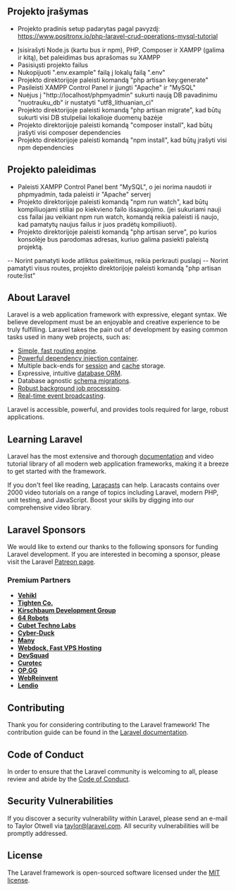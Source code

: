 ## Projekto įrašymas
* Projekto pradinis setup padarytas pagal pavyzdį: https://www.positronx.io/php-laravel-crud-operations-mysql-tutorial

- Įsisirašyti Node.js (kartu bus ir npm), PHP, Composer ir XAMPP (galima ir kitą), bet paleidimas bus aprašomas su XAMPP
- Pasisiųsti projekto failus
- Nukopijuoti ".env.example" failą į lokalų failą ".env"
- Projekto direktorijoje paleisti komandą "php artisan key:generate"
- Pasileisti XAMPP Control Panel ir įjungti "Apache" ir "MySQL"
- Nuėjus į "http://localhost/phpmyadmin" sukurti naują DB pavadinimu "nuotrauku_db" ir nustatyti "utf8_lithuanian_ci"
- Projekto direktorijoje paleisti komandą "php artisan migrate", kad būtų sukurti visi DB stulpeliai lokalioje duomenų bazėje
- Projekto direktorijoje paleisti komandą "composer install", kad būtų įrašyti visi composer dependencies
- Projekto direktorijoje paleisti komandą "npm install", kad būtų įrašyti visi npm dependencies

## Projekto paleidimas
- Paleisti XAMPP Control Panel bent "MySQL", o jei norima naudoti ir phpmyadmin, tada paleisti ir "Apache" serverį
- Projekto direktorijoje paleisti komandą "npm run watch", kad būtų kompiliuojami stiliai po kiekvieno failo išsaugojimo. (jei sukuriami nauji css failai jau veikiant npm run watch, komandą reikia paleisti iš naujo, kad pamatytų naujus failus ir juos pradėtų kompiliuoti).
- Projekto direktorijoje paleisti komandą "php artisan serve", po kurios konsolėje bus parodomas adresas, kuriuo galima pasiekti paleistą projektą.

-- Norint pamatyti kode atliktus pakeitimus, reikia perkrauti puslapį
-- Norint pamatyti visus routes, projekto direktorijoje paleisti komandą "php artisan route:list"

## About Laravel

Laravel is a web application framework with expressive, elegant syntax. We believe development must be an enjoyable and creative experience to be truly fulfilling. Laravel takes the pain out of development by easing common tasks used in many web projects, such as:

- [Simple, fast routing engine](https://laravel.com/docs/routing).
- [Powerful dependency injection container](https://laravel.com/docs/container).
- Multiple back-ends for [session](https://laravel.com/docs/session) and [cache](https://laravel.com/docs/cache) storage.
- Expressive, intuitive [database ORM](https://laravel.com/docs/eloquent).
- Database agnostic [schema migrations](https://laravel.com/docs/migrations).
- [Robust background job processing](https://laravel.com/docs/queues).
- [Real-time event broadcasting](https://laravel.com/docs/broadcasting).

Laravel is accessible, powerful, and provides tools required for large, robust applications.

## Learning Laravel

Laravel has the most extensive and thorough [documentation](https://laravel.com/docs) and video tutorial library of all modern web application frameworks, making it a breeze to get started with the framework.

If you don't feel like reading, [Laracasts](https://laracasts.com) can help. Laracasts contains over 2000 video tutorials on a range of topics including Laravel, modern PHP, unit testing, and JavaScript. Boost your skills by digging into our comprehensive video library.

## Laravel Sponsors

We would like to extend our thanks to the following sponsors for funding Laravel development. If you are interested in becoming a sponsor, please visit the Laravel [Patreon page](https://patreon.com/taylorotwell).

### Premium Partners

- **[Vehikl](https://vehikl.com/)**
- **[Tighten Co.](https://tighten.co)**
- **[Kirschbaum Development Group](https://kirschbaumdevelopment.com)**
- **[64 Robots](https://64robots.com)**
- **[Cubet Techno Labs](https://cubettech.com)**
- **[Cyber-Duck](https://cyber-duck.co.uk)**
- **[Many](https://www.many.co.uk)**
- **[Webdock, Fast VPS Hosting](https://www.webdock.io/en)**
- **[DevSquad](https://devsquad.com)**
- **[Curotec](https://www.curotec.com/services/technologies/laravel/)**
- **[OP.GG](https://op.gg)**
- **[WebReinvent](https://webreinvent.com/?utm_source=laravel&utm_medium=github&utm_campaign=patreon-sponsors)**
- **[Lendio](https://lendio.com)**

## Contributing

Thank you for considering contributing to the Laravel framework! The contribution guide can be found in the [Laravel documentation](https://laravel.com/docs/contributions).

## Code of Conduct

In order to ensure that the Laravel community is welcoming to all, please review and abide by the [Code of Conduct](https://laravel.com/docs/contributions#code-of-conduct).

## Security Vulnerabilities

If you discover a security vulnerability within Laravel, please send an e-mail to Taylor Otwell via [taylor@laravel.com](mailto:taylor@laravel.com). All security vulnerabilities will be promptly addressed.

## License

The Laravel framework is open-sourced software licensed under the [MIT license](https://opensource.org/licenses/MIT).
